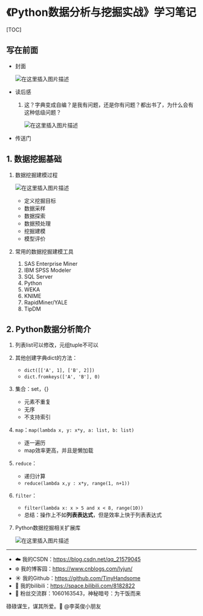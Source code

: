 # 《Python数据分析与挖掘实战》学习笔记

[TOC]

## 写在前面

- 封面

  ![在这里插入图片描述](https://img-blog.csdnimg.cn/3b6896c35a724a55b07d1a07b97f16d5.png)

- 读后感

  1. 这？字典变成自编？是我有问题，还是你有问题？都出书了，为什么会有这种低级问题？

     ![在这里插入图片描述](https://img-blog.csdnimg.cn/e59bcf39871f43e2a7c2705fd0f67477.png)

- 传送门

## 1. 数据挖掘基础

1. 数据挖掘建模过程

   ![在这里插入图片描述](https://img-blog.csdnimg.cn/ccd35e0b46ca4e108d390b2ba82c882d.png)

   - 定义挖掘目标
   - 数据采样
   - 数据探索
   - 数据预处理
   - 挖掘建模
   - 模型评价

2. 常用的数据挖掘建模工具

   1. SAS Enterprise Miner
   2. IBM SPSS Modeler
   3. SQL Server
   4. Python
   5. WEKA
   6. KNIME
   7. RapidMiner/YALE
   8. TipDM

## 2. Python数据分析简介

1. 列表list可以修改，元组tuple不可以

2. 其他创建字典dict的方法：
   - `dict([['A', 1], ['B', 2]])`
   - `dict.fromkeys(['A', 'B'], 0)`

3. 集合：set，{}
   - 元素不重复
   - 无序
   - 不支持索引

4. `map`：`map(lambda x, y: x*y, a: list, b: list)`
   - 逐一遍历
   - map效率更高，并且是懒加载

5. `reduce`：
   - 递归计算
   - `reduce(lambda x,y : x*y, range(1, n+1))`

6. `filter`：
   - `filter(lambda x: x > 5 and x < 8, range(10))`
   - 总结：操作上不如**列表表达式**，但是效率上快于列表表达式

7. Python数据挖掘相关扩展库

   ![在这里插入图片描述](https://img-blog.csdnimg.cn/617a5b045820476bb673468e9389d332.png)




















------

- :cloud: 我的CSDN：https://blog.csdn.net/qq_21579045
- :snowflake: 我的博客园：https://www.cnblogs.com/lyjun/
- :sunny: 我的Github：https://github.com/TinyHandsome
- :rainbow: 我的bilibili：https://space.bilibili.com/8182822
- :penguin: 粉丝交流群：1060163543，神秘暗号：为干饭而来

碌碌谋生，谋其所爱。:ocean:              @李英俊小朋友


